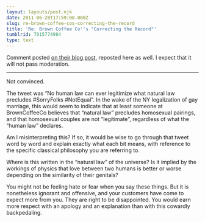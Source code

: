 ```yaml
---
layout: layouts/post.njk
date: 2011-06-28T17:59:00.000Z
slug: re-brown-coffee-cos-correcting-the-record
title: 'Re: Brown Coffee Co''s "Correcting the Record"'
tumblrid: 7015774984
type: text
---
```

<p>Comment posted <a href="http://browncoffeeco.wordpress.com/2011/06/28/correcting-the-record/">on their blog post</a>, reposted here as well.  I expect that it will not pass moderation.</p>

<hr><p>Not convinced.</p>

<p>The tweet was “No human law can ever legitimize what natural law precludes #SorryFolks #NotEqual”. In the wake of the NY legalization of gay marriage, this would seem to indicate that at least someone at BrownCoffeeCo believes that “natural law” precludes homosexual pairings, and that homosexual couples are not “legitimate”, regardless of what the “human law” declares.</p>

<p>Am I misinterpreting this? If so, it would be wise to go through that tweet word by word and explain exactly what each bit means, with reference to the specific classical philosophy you are referring to.</p>

<p>Where is this written in the “natural law” of the universe? Is it implied by the workings of physics that love between two humans is better or worse depending on the similarity of their genitals?</p>

<p>You might not be feeling hate or fear when you say these things. But it is nonetheless ignorant and offensive, and your customers have come to expect more from you. They are right to be disappointed. You would earn more respect with an apology and an explanation than with this cowardly backpedaling.</p>

